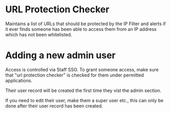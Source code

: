 # URL Protection Checker

Maintains a list of URLs that should be protected by the IP Filter and alerts if it ever finds someone has been able to access them from an IP address which has not been whitelisted.

# Adding a new admin user

Access is controlled via Staff SSO. To grant someone access, make sure that "url protection checker" is checked for them under permitted applications.

Their user record will be created the first time they vist the admin section.

If you need to edit their user, make them a super user etc., this can only be done after their user record has been created.
